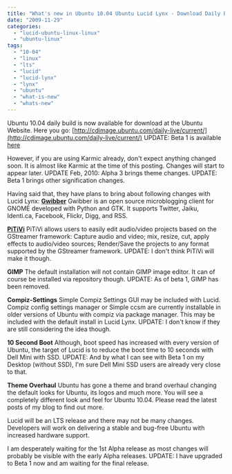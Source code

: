 ```yaml
---
title: "What's new in Ubuntu 10.04 Ubuntu Lucid Lynx - Download Daily Build"
date: "2009-11-29"
categories: 
  - "lucid-ubuntu-linux-linux"
  - "ubuntu-linux"
tags: 
  - "10-04"
  - "linux"
  - "lts"
  - "lucid"
  - "lucid-lynx"
  - "lynx"
  - "ubuntu"
  - "what-is-new"
  - "whats-new"
---
```


Ubuntu 10.04 daily build is now available for download at the Ubuntu Website. Here you go: [http://cdimage.ubuntu.com/daily-live/current/](http://cdimage.ubuntu.com/daily-live/current/) UPDATE: Beta 1 is available [here](http://www.ubuntu.com/testing/lucid/beta1)

However, if you are using Karmic already, don't expect anything changed soon. It is almost like Karmic at the time of this posting. Changes will start to appear later. UPDATE Feb, 2010: Alpha 3 brings theme changes. UPDATE: Beta 1 brings other signification changes.

Having said that, they have plans to bring about following changes with Lucid Lynx: [**Gwibber**](https://launchpad.net/gwibber) Gwibber is an open source microblogging client for GNOME developed with Python and GTK. It supports Twitter, Jaiku, Identi.ca, Facebook, Flickr, Digg, and RSS.

[**PiTiVi**](https://launchpad.net/pitivi) PiTiVi allows users to easily edit audio/video projects based on the GStreamer framework: Capture audio and video; mix, resize, cut, apply effects to audio/video sources; Render/Save the projects to any format supported by the GStreamer framework. UPDATE: I don't think PiTiVi will make it though.

**GIMP** The default installation will not contain GIMP image editor. It can of course be installed via repository though. UPDATE: As of beta 1, GIMP has been removed.

**Compiz-Settings** Simple Compiz Settings GUI may be included with Lucid. Compiz config settings manager or Simple ccsm are currently installable in older versions of Ubuntu with compiz via package manager. This may be included with the default install in Lucid Lynx. UPDATE: I don't know if they are still considering the idea though.

**10 Second Boot** Although, boot speed has increased with every version of Ubuntu, the target of Lucid is to reduce the boot time to 10 seconds with Dell Mini with SSD. UPDATE: And by what I can see with Beta 1 on my Desktop (without SSD), I'm sure Dell Mini SSD users are already very close to that.

**Theme Overhaul** Ubuntu has gone a theme and brand overhaul changing the default looks for Ubuntu, its logos and much more. You will see a completely different look and feel for Ubuntu 10.04. Please read the latest posts of my blog to find out more.

Lucid will be an LTS release and there may not be many changes. Developers will work on delivering a stable and bug-free Ubuntu with increased hardware support.

I am desperately waiting for the 1st Alpha release as most changes will probably be visible with the early Alpha releases. UPDATE: I have upgraded to Beta 1 now and am waiting for the final release.
